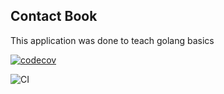 ## Contact Book

This application was done to teach golang basics

[![codecov](https://codecov.io/gh/juliancantillo/contactbook/branch/master/graph/badge.svg)](https://codecov.io/gh/juliancantillo/contactbook)

![CI](https://github.com/juliancantillo/contactbook/workflows/CI/badge.svg)


